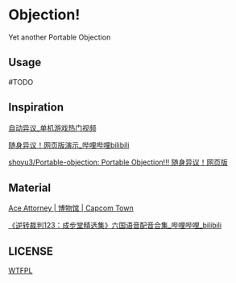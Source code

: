 # Objection!

Yet another Portable Objection

## Usage

#TODO

## Inspiration

[自动异议_单机游戏热门视频](https://www.bilibili.com/video/BV1Gm411R7tV)

[随身异议！网页版演示_哔哩哔哩bilibili](https://www.bilibili.com/video/BV1G6421F76N)

[shoyu3/Portable-objection: Portable Objection!!! 随身异议！网页版](https://github.com/shoyu3/Portable-objection)

## Material

[Ace Attorney | 博物馆 | Capcom Town](https://captown.capcom.com/zh-CN/museums/aceattorney/10)

[《逆转裁判123：成步堂精选集》六国语音配音合集_哔哩哔哩_bilibili](https://www.bilibili.com/video/BV1qJ411g72b)

## LICENSE

[WTFPL](./LICENSE)